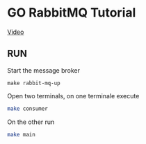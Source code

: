 # GO RabbitMQ Tutorial

[Video](https://youtu.be/pAXp6o-zWS4)

## RUN

Start the message broker

```
make rabbit-mq-up
```

Open two terminals, on one terminale execute

```bash
make consumer
```

On the other run

```bash
make main
```

